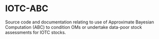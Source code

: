 # IOTC-ABC

Source code and documentation relating to use of Approximate Bayesian Computation (ABC) to condition OMs or undertake data-poor stock assessments for IOTC stocks.

